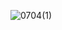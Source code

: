 
![0704(1)](https://github.com/DeemaEssam/directions/assets/106381596/77bf5ad9-970b-4fef-bcae-042670cbe5a2)
